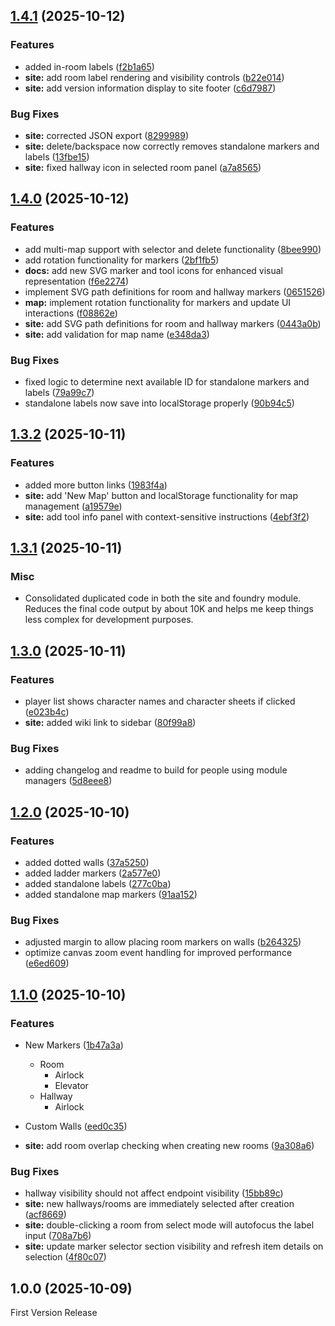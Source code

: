 ## [1.4.1](https://github.com/EddieDover/mothership-map-viewer/compare/v1.4.0...v1.4.1) (2025-10-12)

### Features

- added in-room labels ([f2b1a65](https://github.com/EddieDover/mothership-map-viewer/commit/f2b1a65dd9461333dfaea180ae1b3462245159bf))
- **site:** add room label rendering and visibility controls ([b22e014](https://github.com/EddieDover/mothership-map-viewer/commit/b22e0141f745bf0597947d4250ea80c7ac260b34))
- **site:** add version information display to site footer ([c6d7987](https://github.com/EddieDover/mothership-map-viewer/commit/c6d7987126fea821a4bcba8124303544835deb1d))

### Bug Fixes

- **site:** corrected JSON export ([8299989](https://github.com/EddieDover/mothership-map-viewer/commit/8299989f539db045c889c7178e3cd1b7723213ee))
- **site:** delete/backspace now correctly removes standalone markers and labels ([13fbe15](https://github.com/EddieDover/mothership-map-viewer/commit/13fbe15420ef3129382038900f0d57339ae56dd1))
- **site:** fixed hallway icon in selected room panel ([a7a8565](https://github.com/EddieDover/mothership-map-viewer/commit/a7a8565e30db8a367dd7595dc0fd7b6b421e945a))

## [1.4.0](https://github.com/EddieDover/mothership-map-viewer/compare/v1.3.2...v1.4.0) (2025-10-12)

### Features

- add multi-map support with selector and delete functionality ([8bee990](https://github.com/EddieDover/mothership-map-viewer/commit/8bee990be9acc87f975e044b6655119dc7dbb735))
- add rotation functionality for markers ([2bf1fb5](https://github.com/EddieDover/mothership-map-viewer/commit/2bf1fb580b42f8c00695bd064a9c94a45b2aef1f))
- **docs:** add new SVG marker and tool icons for enhanced visual representation ([f6e2274](https://github.com/EddieDover/mothership-map-viewer/commit/f6e2274a685afce3a520297752756c2e1a160060))
- implement SVG path definitions for room and hallway markers ([0651526](https://github.com/EddieDover/mothership-map-viewer/commit/06515263f8b9472f481f206042c94f8e32addb8b))
- **map:** implement rotation functionality for markers and update UI interactions ([f08862e](https://github.com/EddieDover/mothership-map-viewer/commit/f08862e0e3b563ff483df49e7888d7d4f5bc415f))
- **site:** add SVG path definitions for room and hallway markers ([0443a0b](https://github.com/EddieDover/mothership-map-viewer/commit/0443a0bcada1d52ae59d72561b724e964b3f11bf))
- **site:** add validation for map name ([e348da3](https://github.com/EddieDover/mothership-map-viewer/commit/e348da31e14cb5fd20411a16202c2b46f5eaab67))

### Bug Fixes

- fixed logic to determine next available ID for standalone markers and labels ([79a99c7](https://github.com/EddieDover/mothership-map-viewer/commit/79a99c73b0800149e73bb9d3cf6620fcdd31c8b2))
- standalone labels now save into localStorage properly ([90b94c5](https://github.com/EddieDover/mothership-map-viewer/commit/90b94c58dff6dd82d16767c1501e288f305d33a6))

## [1.3.2](https://github.com/EddieDover/mothership-map-viewer/compare/v1.3.1...v1.3.2) (2025-10-11)

### Features

- added more button links ([1983f4a](https://github.com/EddieDover/mothership-map-viewer/commit/1983f4a131af378cc05031ee06f132ec5e4a1408))
- **site:** add 'New Map' button and localStorage functionality for map management ([a19579e](https://github.com/EddieDover/mothership-map-viewer/commit/a19579e57e1f7d10a2c4f09c569b61ab6010496c))
- **site:** add tool info panel with context-sensitive instructions ([4ebf3f2](https://github.com/EddieDover/mothership-map-viewer/commit/4ebf3f2e2c06ad732a326d1b123d999beab1ff71))

## [1.3.1](https://github.com/EddieDover/mothership-map-viewer/compare/v1.3.0...v1.3.1) (2025-10-11)

### Misc

- Consolidated duplicated code in both the site and foundry module. Reduces the final code output by about 10K and helps me keep things less complex for development purposes.

## [1.3.0](https://github.com/EddieDover/mothership-map-viewer/compare/v1.2.0...v1.3.0) (2025-10-11)

### Features

- player list shows character names and character sheets if clicked ([e023b4c](https://github.com/EddieDover/mothership-map-viewer/commit/e023b4cc83c8b127e383f4fa2d2e4761da93a61a))
- **site:** added wiki link to sidebar ([80f99a8](https://github.com/EddieDover/mothership-map-viewer/commit/80f99a87c4f73d9c13d2530af470e505786d54dd))

### Bug Fixes

- adding changelog and readme to build for people using module managers ([5d8eee8](https://github.com/EddieDover/mothership-map-viewer/commit/5d8eee802ae105217f76323fcda928b517ef199e))

## [1.2.0](https://github.com/EddieDover/mothership-map-viewer/compare/v1.1.0...v1.2.0) (2025-10-10)

### Features

- added dotted walls ([37a5250](https://github.com/EddieDover/mothership-map-viewer/commit/37a525084f0c65003e29e8388dd88084f24d7d3b))
- added ladder markers ([2a577e0](https://github.com/EddieDover/mothership-map-viewer/commit/2a577e06f6fb81e902cadfcb6366dd7d55660fa2))
- added standalone labels ([277c0ba](https://github.com/EddieDover/mothership-map-viewer/commit/277c0baf1953c691031c883fb42a0ef5daa01019))
- added standalone map markers ([91aa152](https://github.com/EddieDover/mothership-map-viewer/commit/91aa15270617be40d3458c4702f880fa606c2777))

### Bug Fixes

- adjusted margin to allow placing room markers on walls ([b264325](https://github.com/EddieDover/mothership-map-viewer/commit/b2643256aecc5ddedf1f9a7421c2994048f4dca7))
- optimize canvas zoom event handling for improved performance ([e6ed609](https://github.com/EddieDover/mothership-map-viewer/commit/e6ed6099772b31c865c4c8d086f32e8edc569bcc))

## [1.1.0](https://github.com/EddieDover/mothership-map-viewer/compare/v1.0.0...v1.1.0) (2025-10-10)

### Features

- New Markers ([1b47a3a](https://github.com/EddieDover/mothership-map-viewer/commit/1b47a3a1da50159586d2897b4a12fd7c3192c55a))
  - Room
    - Airlock
    - Elevator
  - Hallway
    - Airlock

- Custom Walls ([eed0c35](https://github.com/EddieDover/mothership-map-viewer/commit/eed0c35cdfc6e615d59c7e59029d3c7da95dba2d))
- **site:** add room overlap checking when creating new rooms ([9a308a6](https://github.com/EddieDover/mothership-map-viewer/commit/9a308a65dc146d1ba5c205ed85fc03498c5422ba))

### Bug Fixes

- hallway visibility should not affect endpoint visibility ([15bb89c](https://github.com/EddieDover/mothership-map-viewer/commit/15bb89cacf82e70eeaa0cd1a7e1fb6ce6f318dd9))
- **site:** new hallways/rooms are immediately selected after creation ([acf8669](https://github.com/EddieDover/mothership-map-viewer/commit/acf8669cefeae372e44d9b79fe3551aeed38cfb8))
- **site:** double-clicking a room from select mode will autofocus the label input ([708a7b6](https://github.com/EddieDover/mothership-map-viewer/commit/708a7b6f7b5340d7b18f9e875827b2d9638eb6f5))
- **site:** update marker selector section visibility and refresh item details on selection ([4f80c07](https://github.com/EddieDover/mothership-map-viewer/commit/4f80c07a309feb21513580fdb73e8fae047dd30c))

## 1.0.0 (2025-10-09)

First Version Release

